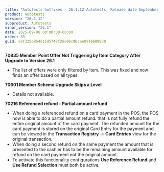 ```yaml
---
title: "Autotests hotfixes - 26.1.12 Autotests, Release date September 8, 2025 - Hotfixes"
product: Autotests
version: "26.1.12"
subproduct: Autotests
minor_version: "26.1"
date: 2025-09-08 00:00:00+00:00
order: 33
guid: eaf325e854815d5747f28e9bc9bcae09f66895d0
---
```


<strong>70835 Member Point Offer Not Triggering by Item Category After Upgrade to Version 26.1</strong>
<ul><li>The list of offers were only filtered by Item. This was fixed and  now finds an offer based on all types.</li></ul>
<strong>70601 Member Scheme Upgrade Skips a Level</strong>
<ul><li>Details not available.</li></ul>
<strong>70216 Referenced refund - Partial amount refund</strong>
<ul><li>When doing a referenced refund on a card payment in the POS, the POS now is able to do a partial amount refund. that is not fully refund the entire original amount of the card payment. The refunded amount for the card payment is stored on the original Card Entry for the payment and can be viewed in the <b>Transaction Registry</b> -&gt; <b>Card Entries</b> view for the original transaction.</li>
<li>When doing a second refund on the same payment the amount that is presented to the cashier has to be the remaining amount available for refund on the card payment not the original amount.</li>
<li>To activate this functionality configurations <b>Use Reference Refund</b> and <b>Use Refund Selection</b> must both be active.</li></ul>
